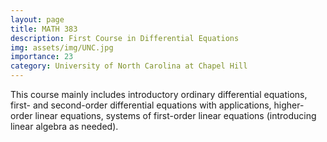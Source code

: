 ```yaml
---
layout: page
title: MATH 383
description: First Course in Differential Equations
img: assets/img/UNC.jpg
importance: 23
category: University of North Carolina at Chapel Hill
---
```


This course mainly includes introductory ordinary differential equations, first- and second-order differential equations with applications, higher-order linear equations, systems of first-order linear equations (introducing linear algebra as needed).
